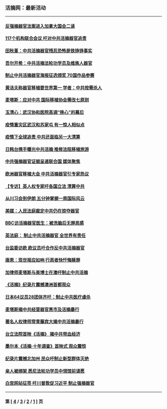 ### 活摘网：最新活动
---
#### [反强摘器官法案进入加拿大国会二读](../../pages/nf5883/n13033450.md?08190430) 
#### [117个机构联合会议 吁对中共活摘器官追责](../../pages/nf5883/n12775087.md?08190430) 
#### [田秋堇：中共活摘器官残忍恐怖是铁铮铮事实](../../pages/nf5883/n12702148.md?08190430) 
#### [吾尔开希：中共活摘法轮功学员及维族人器官](../../pages/nf5883/n12693197.md?08190430) 
#### [制止中共活摘器官海报征选颁奖 70国作品参赛](../../pages/nf5883/n12692050.md?08190430) 
#### [黄洁夫称器官移植要世界第一 学者：中共按需杀人](../../pages/nf5883/n12572329.md?08190430) 
#### [麦塔斯：应对中共 国际移植协会需改七原则](../../pages/nf5883/n12514711.md?08190430) 
#### [玉清心：武汉协和医院高调“换心”的幕后](../../pages/nf5883/n12298730.md?08190430) 
#### [疫情重灾区武汉和苏家屯 有一惊人相似点](../../pages/nf5883/n12150824.md?08190430) 
#### [疫情下全球追责 中共还面临另一大清算](../../pages/nf5883/n12070397.md?08190430) 
#### [日韩台携手曝光中共活摘 推修法阻移植旅游](../../pages/nf5883/n11712046.md?08190430) 
#### [中共强摘器官证据呈递联合国 媒体聚焦](../../pages/nf5883/n11546426.md?08190430) 
#### [欧洲器官移植大会 中共活摘器官引专家热议](../../pages/nf5883/n11539095.md?08190430) 
#### [【专访】英人权专家吁各国立法 清算中共](../../pages/nf5883/n11367315.md?08190430) 
#### [从川习会到伊朗 五分钟掌握一周国际风云](../../pages/nf5883/n11338520.md?08190430) 
#### [美媒：人民法庭裁定中共仍在掠夺器官](../../pages/nf5883/n11334897.md?08190430) 
#### [BBC访活摘器官医生：被洗脑后无罪恶感](../../pages/nf5883/n11335935.md?08190430) 
#### [英法庭： 制止中共活摘器官 全世界有责任](../../pages/nf5883/n11330691.md?08190430) 
#### [台监委访欧 欧议员吁合作反中共活摘器官](../../pages/nf5883/n11109190.md?08190430) 
#### [唐恩：现世报应如响 行恶者快忏悔赎罪](../../pages/nf5883/n11104016.md?08190430) 
#### [加律师麦塔斯与美博士在澳吁制止中共活摘](../../pages/nf5883/n10724764.md?08190430) 
#### [《活摘》纪录片震撼澳洲首都观众](../../pages/nf5883/n10722747.md?08190430) 
#### [日本64议员28团体齐吁：制止中共医疗虐杀](../../pages/nf5883/n10587757.md?08190430) 
#### [麦塔斯揭中共经营器官黑市及活摘暴行](../../pages/nf5883/n10442407.md?08190430) 
#### [著名人权律师常青藤宾大揭中共活摘暴行](../../pages/nf5883/n10318181.md?08190430) 
#### [台立法院首映《活摘》 揭中共带血经济](../../pages/nf5883/n9938847.md?08190430) 
#### [墨尔本《活摘·十年调查》首映式 观众震惊](../../pages/nf5883/n9522572.md?08190430) 
#### [纪录片震撼北加州 民众吁制止新型群体灭绝](../../pages/nf5883/n9188314.md?08190430) 
#### [亲人被绑架 悉尼法轮功学员中领馆前请愿](../../pages/nf5883/n9056753.md?08190430) 
#### [白宫网站征签 吁川普敦促习近平 制止强摘器官](../../pages/nf5883/n9009661.md?08190430) 

---
#### 第 [ [4](./4.md?08190430) / [3](./3.md?08190430) / [2](./2.md?08190430) / [1](./1.md?08190430) ] 页
